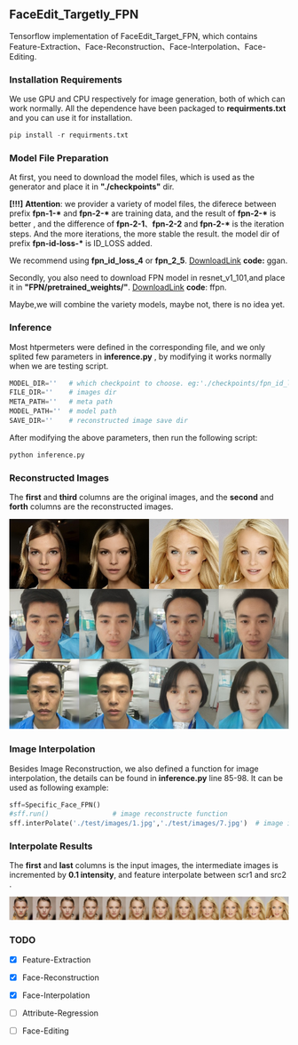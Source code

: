 ## FaceEdit_Targetly_FPN

Tensorflow implementation of FaceEdit_Target_FPN, which contains Feature-Extraction、Face-Reconstruction、Face-Interpolation、Face-Editing.

### Installation Requirements

We use GPU and CPU respectively for image generation, both of which can work normally. All the dependence have been packaged to **requirments.txt** and you can use it for installation.

```python
pip install -r requirments.txt
```

### Model File Preparation

At first, you need to download the model files, which is used as the generator and place it in **"./checkpoints"** dir. 

**[!!!]** **Attention**: we provider a variety of model files,  the diferece between prefix **fpn-1-\*** and **fpn-2-\*** are training data, and the result of **fpn-2-\*** is better , and the difference of **fpn-2-1**、**fpn-2-2** and **fpn-2-\*** is the iteration steps. And  the more iterations, the more stable the result. the model dir of prefix **fpn-id-loss-\***   is  ID_LOSS added. 

We recommend using **fpn_id_loss_4** or **fpn_2_5**. [DownloadLink](https://pan.baidu.com/s/1hQ_qy3y8zuGSKWcTa3QmGw)  **code:** ggan.

Secondly, you also need to download FPN model in resnet_v1_101,and place it in **"FPN/pretrained_weights/"**. [DownloadLink]( https://pan.baidu.com/s/1yHcQ9Yq20d7mmnytlT9VOQ) **code**: ffpn.

Maybe,we will combine the variety models, maybe not, there is no idea yet.

### Inference

Most htpermeters were defined in the corresponding file, and we only splited few parameters in  **inference.py** , by modifying it works normally when we are testing  script.

```python
MODEL_DIR=''   # which checkpoint to choose. eg:'./checkpoints/fpn_id_loss_4'
FILE_DIR=''    # images dir
META_PATH=''   # meta path
MODEL_PATH=''  # model path
SAVE_DIR=''    # reconstructed image save dir
```

After modifying the above parameters, then run the following script:

```bash
python inference.py
```

### Reconstructed Images

The **first** and **third** columns are the original images, and the **second** and **forth** columns are the reconstructed images.

![](./assert/figure.png)

### Image Interpolation

Besides Image Reconstruction, we also defined a function for image interpolation, the details can be found in **inference.py** line 85-98.  It can be  used as following example:

```python
sff=Specific_Face_FPN()
#sff.run()                # image reconstructe function
sff.interPolate('./test/images/1.jpg','./test/images/7.jpg')  # image interpolate fucntion
```

### Interpolate Results

The **first** and **last** columns is the input images, the intermediate images is incremented by **0.1 intensity**, and feature interpolate between scr1 and src2 .

![](./assert/interpolate_res.jpg)

### TODO

- [x] Feature-Extraction
- [x] Face-Reconstruction
- [x] Face-Interpolation
- [ ] Attribute-Regression
- [ ] Face-Editing





